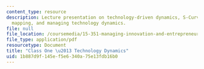 ```yaml
---
content_type: resource
description: Lecture presentation on technology-driven dynamics, S-Curves, and defining,
  mapping, and managing technology dynamics.
file: null
file_location: /coursemedia/15-351-managing-innovation-and-entrepreneurship-spring-2008/1b887d9f145ef5e6340a75e13fdb16b0_01_lecture.pdf
file_type: application/pdf
resourcetype: Document
title: "Class One \u2013 Technology Dynamics"
uid: 1b887d9f-145e-f5e6-340a-75e13fdb16b0
---
```

